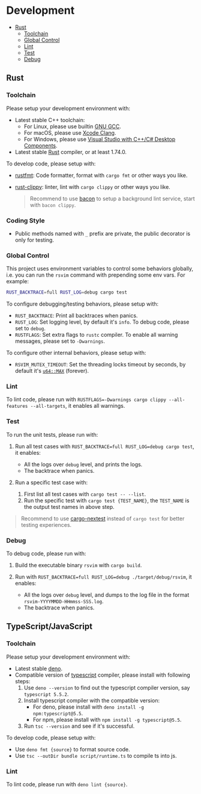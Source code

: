 # Development

- [Rust](#rust)
  - [Toolchain](#toolchain)
  - [Global Control](#global-control)
  - [Lint](#lint)
  - [Test](#test)
  - [Debug](#debug)

## Rust

### Toolchain

Please setup your development environment with:

- Latest stable C++ toolchain:
  - For Linux, please use builtin [GNU GCC](https://gcc.gnu.org/).
  - For macOS, please use [Xcode Clang](https://developer.apple.com/xcode/).
  - For Windows, please use [Visual Studio with C++/C# Desktop Components](https://visualstudio.microsoft.com/).
- Latest stable [Rust](https://www.rust-lang.org/) compiler, or at least 1.74.0.

To develop code, please setup with:

- [rustfmt](https://github.com/rust-lang/rustfmt): Code formatter, format with `cargo fmt` or other ways you like.
- [rust-clippy](https://github.com/rust-lang/rust-clippy): linter, lint with `cargo clippy` or other ways you like.

  > Recommend to use [bacon](https://github.com/Canop/bacon) to setup a background lint service, start with `bacon clippy`.

### Coding Style

- Public methods named with `_` prefix are private, the public decorator is only for testing.

### Global Control

This project uses environment variables to control some behaviors globally, i.e. you can run the `rsvim` command with prepending some env vars. For example:

```bash
RUST_BACKTRACE=full RUST_LOG=debug cargo test
```

To configure debugging/testing behaviors, please setup with:

- `RUST_BACKTRACE`: Print all backtraces when panics.
- `RUST_LOG`: Set logging level, by default it's `info`. To debug code, please set to `debug`.
- `RUSTFLAGS`: Set extra flags to `rustc` compiler. To enable all warning messages, please set to `-Dwarnings`.

To configure other internal behaviors, please setup with:

- `RSVIM_MUTEX_TIMEOUT`: Set the threading locks timeout by seconds, by default it's [`u64::MAX`](https://doc.rust-lang.org/1.80.0/std/primitive.u64.html#associatedconstant.MAX) (forever).

### Lint

To lint code, please run with `RUSTFLAGS=-Dwarnings cargo clippy --all-features --all-targets`, it enables all warnings.

### Test

To run the unit tests, please run with:

1. Run all test cases with `RUST_BACKTRACE=full RUST_LOG=debug cargo test`, it enables:

   - All the logs over `debug` level, and prints the logs.
   - The backtrace when panics.

2. Run a specific test case with:

   1. First list all test cases with `cargo test -- --list`.
   2. Run the specific test with `cargo test {TEST_NAME}`, the `TEST_NAME` is the output test names in above step.

> Recommend to use [cargo-nextest](https://github.com/nextest-rs/nextest) instead of `cargo test` for better testing experiences.

### Debug

To debug code, please run with:

1. Build the executable binary `rsvim` with `cargo build`.
2. Run with `RUST_BACKTRACE=full RUST_LOG=debug ./target/debug/rsvim`, it enables:

   - All the logs over `debug` level, and dumps to the log file in the format `rsvim-YYYYMMDD-HHmmss-SSS.log`.
   - The backtrace when panics.

## TypeScript/JavaScript

### Toolchain

Please setup your development environment with:

- Latest stable [deno](https://deno.com/).
- Compatible version of [typescript](https://www.typescriptlang.org/) compiler, please install with following steps:
  1. Use `deno --version` to find out the typescript compiler version, say `typescript 5.5.2`.
  2. Install typescript compiler with the compatible version:
     - For deno, please install with `deno install -g npm:typescript@5.5`.
     - For npm, please install with `npm install -g typescript@5.5`.
  3. Run `tsc --version` and see if it's successful.

To develop code, please setup with:

- Use `deno fmt {source}` to format source code.
- Use `tsc --outDir bundle script/runtime.ts` to compile ts into js.

### Lint

To lint code, please run with `deno lint {source}`.
